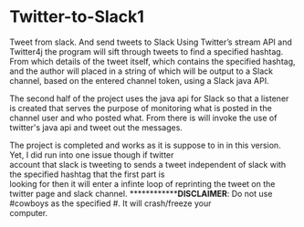 # Twitter-to-Slack1
Tweet from slack. And send tweets to Slack
Using Twitter’s stream API and Twitter4j the program will sift through tweets 
to find a specified hashtag. From which details of the tweet itself, which contains 
the specified hashtag, and the author will placed in a string of which will  be output
to a Slack channel, based on the entered channel token, using a Slack java API. 
              
The second half of the project uses the java api for Slack so that a listener is 
created  that serves the purpose of monitoring what is posted in the channel user and 
who posted what. From there is will invoke the use of twitter's java api 
and tweet out the messages.
               
The project is completed and works as it is suppose to in in this version. Yet, I did run into one issue though if twitter                 
account that slack is tweeting to sends a tweet independent of slack with the specified hashtag that the first part is                     
looking for then it will enter a infinte loop of reprinting the tweet on the twitter page and slack channel.
****************************DISCLAIMER****************: Do not use #cowboys as the specified #. It will crash/freeze your                  
computer.
